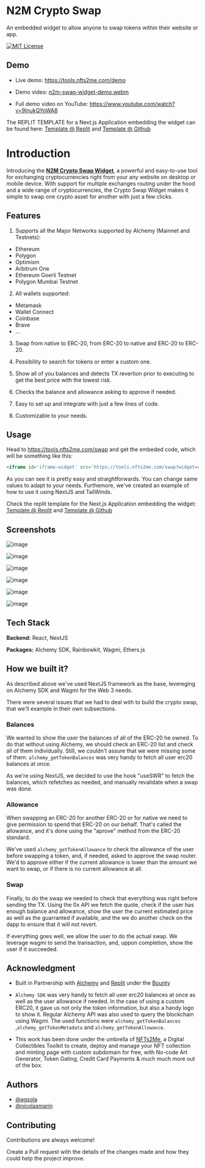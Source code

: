

# N2M Crypto Swap
An embedded widget to allow anyone to swap tokens within their website or app.

[![MIT License](https://img.shields.io/badge/License-MIT-green.svg)](https://choosealicense.com/licenses/mit/)

## Demo

* Live demo: https://tools.nfts2me.com/demo

* Demo video:
[n2m-swap-widget-demo.webm](https://user-images.githubusercontent.com/109629895/226582688-2f8c79b7-1e6a-487a-8353-ac5bada3fa33.webm)


* Full demo video on YouTube:
https://www.youtube.com/watch?v=9lnukQYoWA8

The REPLIT TEMPLATE for a Next.js Application embedding the widget can be found here:
[Template @ Replit](https://replit.com/@agsola/n2m-crypto-swap-template) and [Template @ Github](https://github.com/nfts2me/n2m-crypto-swap-template/)

# Introduction

Introducing the **[N2M Crypto Swap Widget](https://tools.nfts2me.com/swap)**, a powerful and easy-to-use tool for exchanging cryptocurrencies right from your any website on desktop or mobile device. With support for multiple exchanges routing under the hood and a wide range of cryptocurrencies, the Crypto Swap Widget makes it simple to swap one crypto asset for another with just a few clicks.

## Features

1. Supports all the Major Networks supported by Alchemy (Mainnet and Testnets):
- Ethereum
- Polygon
- Optimism
- Arbitrum One
- Ethereum Goerli Testnet
- Polygon Mumbai Testnet

2. All wallets supported:
- Metamask
- Wallet Connect
- Coinbase
- Brave
- ...

3. Swap from native to ERC-20, from ERC-20 to native and ERC-20 to ERC-20.

4. Possibility to search for tokens or enter a custom one.

5. Show all of you balances and detects TX revertion prior to executing to get the best price with the lowest risk.

6. Checks the balance and allowance asking to approve if needed.

7. Easy to set up and integrate with just a few lines of code.

8. Customizable to your needs.

## Usage

Head to https://tools.nfts2me.com/swap and get the embeded code, which will be something like this:

```html
<iframe id='iframe-widget' src='https://tools.nfts2me.com/swap?widget=classic' style="height: 480px; width: 100%; border: none"></iframe>
```

As you can see it is pretty easy and straightforwards. You can change same values to adapt to your needs.
Furthemore, we've created an example of how to use it using NextJS and TailWinds.

Check the replit template for the Next.js Application embedding the widget:
[Template @ Replit](https://replit.com/@agsola/n2m-crypto-swap-template) and [Template @ Github](https://github.com/nfts2me/n2m-crypto-swap-template/)

## Screenshots

![image](https://user-images.githubusercontent.com/109629895/226583274-c82be4bb-66c9-40a4-ab4d-5cc521e5eb9c.png)

![image](https://user-images.githubusercontent.com/109629895/226583655-d166690c-b9b9-4728-a1e5-b20356685cda.png)

![image](https://user-images.githubusercontent.com/109629895/226583871-3ea09226-7e61-40f7-bf1c-173c4f111c1d.png)

![image](https://user-images.githubusercontent.com/109629895/226582948-2fcf1e30-f8d6-4890-aa53-f3f7525240ac.png)

![image](https://user-images.githubusercontent.com/109629895/226583384-75b72d7e-4601-414c-b511-d06fde005948.png)

![image](https://user-images.githubusercontent.com/109629895/226583517-04966bce-69d6-40ac-9e9a-e7d27173cd14.png)




## Tech Stack

**Backend:** React, NextJS

**Packages:** Alchemy SDK, Rainbowkit, Wagmi, Ethers.js

## How we built it?

As described above we've used NextJS framework as the base, levereging on Alchemy SDK and Wagmi for the Web 3 needs. 

There were several issues that we had to deal with to build the crypto swap, that we'll example in their own subsections.

### Balances
We wanted to show the user the balances of all of the ERC-20 he owned. To do that without using Alchemy, we should check an ERC-20 list and check all of them individually. Still, we couldn't assure that we were missing some of them. `alchemy_getTokenBalances` was very handy to fetch all user erc20 balances at once.

As we're using NextJS, we decided to use the hook "useSWR" to fetch the balances, which refetches as needed, and manually revalidate when a swap was done. 

### Allowance
When swapping an ERC-20 for another ERC-20 or for native we need to give permission to spend that ERC-20 on our behalf. That's called the allowance, and it's done using the "aprove" method from the ERC-20 standard. 

We've used `alchemy_getTokenAllowance` to check the allowance of the user before swapping a token, and, if needed, asked to approve the swap router. We'd to approve either if the current allowance is lower than the amount we want to swap, or if there is no current allowance at all.

### Swap
Finally, to do the swap we needed to check that everything was right before sending the TX. Using the 0x API we fetch the quote, check if the user has enough balance and allowance, show the user the current estimated price as well as the guarranted if available, and the we do another check on the dapp to ensure that it will not revert. 

If everything goes well, we allow the user to do the actual swap. We leverage wagmi to send the transaction, and, uppon completion, show the user if it succeeded. 


## Acknowledgment

- Built in Partnership with [Alchemy](https://www.alchemy.com/) and [Replit](https://replit.com/) under the [Bounty](https://replit.com/bounties/@Arjun-Alchemy/swap-crypto-widget)

- `Alchemy SDK` was very handy to fetch all user erc20 balances at once as well as the user allowance if needed. In the case of using a custom ERC20, it gave us not only the token information, but also a handy logo to show it. Regular Alchemy API was also used to query the blockchain using Wagmi. The used functions were `alchemy_getTokenBalances` ,`alchemy_getTokenMetadata` and `alchemy_getTokenAllowance`.

- This work has been done under the umbrella of [NFTs2Me](https://nfts2me.com/), a Digital Collectibles Toolkit to create, deploy and manage your NFT collection and minting page with custom subdomain for free, with No-code Art Generator, Token Gating, Credit Card Payments & much much more out of the box. 

## Authors

- [@agsola](https://www.github.com/agsola)
- [@nicolasmarin](https://github.com/nicolasmarin)

## Contributing

Contributions are always welcome!

Create a Pull request with the details of the changes made and how they could help the project improve.

